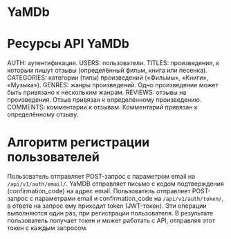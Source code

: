 # YaMDb


# Ресурсы API YaMDb
AUTH: аутентификация.
USERS: пользователи.
TITLES: произведения, к которым пишут отзывы (определённый фильм, книга или песенка).
CATEGORIES: категории (типы) произведений («Фильмы», «Книги», «Музыка»).
GENRES: жанры произведений. Одно произведение может быть привязано к нескольким жанрам.
REVIEWS: отзывы на произведения. Отзыв привязан к определённому произведению.
COMMENTS: комментарии к отзывам. Комментарий привязан к определённому отзыву.

# Алгоритм регистрации пользователей
Пользователь отправляет POST-запрос с параметром email на `/api/v1/auth/email/`.
YaMDB отправляет письмо с кодом подтверждения (confirmation_code) на адрес email.
Пользователь отправляет POST-запрос с параметрами email и confirmation_code на `/api/v1/auth/token/`, в ответе на запрос ему приходит token (JWT-токен).
Эти операции выполняются один раз, при регистрации пользователя. В результате пользователь получает токен и может работать с API, отправляя этот токен с каждым запросом.

